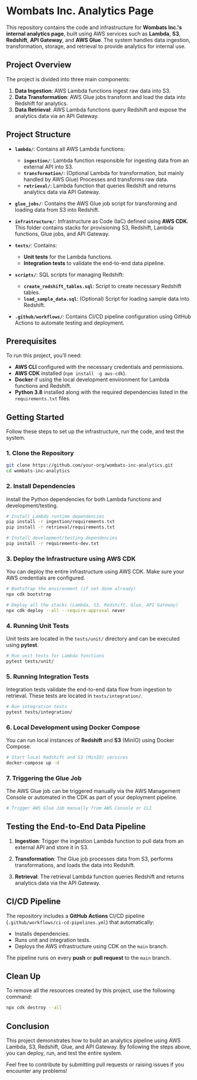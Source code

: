 
# Wombats Inc. Analytics Page

This repository contains the code and infrastructure for **Wombats Inc.'s internal analytics page**, built using AWS services such as **Lambda**, **S3**, **Redshift**, **API Gateway**, and **AWS Glue**. The system handles data ingestion, transformation, storage, and retrieval to provide analytics for internal use.

## Project Overview

The project is divided into three main components:
1. **Data Ingestion**: AWS Lambda functions ingest raw data into S3.
2. **Data Transformation**: AWS Glue jobs transform and load the data into Redshift for analytics.
3. **Data Retrieval**: AWS Lambda functions query Redshift and expose the analytics data via an API Gateway.

## Project Structure

- **`lambda/`**: Contains all AWS Lambda functions:
  - **`ingestion/`**: Lambda function responsible for ingesting data from an external API into S3.
  - **`transformation/`**: (Optional Lambda for transformation, but mainly handled by AWS Glue) Processes and transforms raw data.
  - **`retrieval/`**: Lambda function that queries Redshift and returns analytics data via API Gateway.

- **`glue_jobs/`**: Contains the AWS Glue job script for transforming and loading data from S3 into Redshift.

- **`infrastructure/`**: Infrastructure as Code (IaC) defined using **AWS CDK**. This folder contains stacks for provisioning S3, Redshift, Lambda functions, Glue jobs, and API Gateway.

- **`tests/`**: Contains:
  - **Unit tests** for the Lambda functions.
  - **Integration tests** to validate the end-to-end data pipeline.

- **`scripts/`**: SQL scripts for managing Redshift:
  - **`create_redshift_tables.sql`**: Script to create necessary Redshift tables.
  - **`load_sample_data.sql`**: (Optional) Script for loading sample data into Redshift.
  
- **`.github/workflows/`**: Contains CI/CD pipeline configuration using GitHub Actions to automate testing and deployment.

## Prerequisites

To run this project, you’ll need:
- **AWS CLI** configured with the necessary credentials and permissions.
- **AWS CDK** installed (`npm install -g aws-cdk`).
- **Docker** if using the local development environment for Lambda functions and Redshift.
- **Python 3.8** installed along with the required dependencies listed in the `requirements.txt` files.

## Getting Started

Follow these steps to set up the infrastructure, run the code, and test the system.

### 1. Clone the Repository

```bash
git clone https://github.com/your-org/wombats-inc-analytics.git
cd wombats-inc-analytics
```

### 2. Install Dependencies

Install the Python dependencies for both Lambda functions and development/testing.

```bash
# Install Lambda runtime dependencies
pip install -r ingestion/requirements.txt
pip install -r retrieval/requirements.txt

# Install development/testing dependencies
pip install -r requirements-dev.txt
```

### 3. Deploy the Infrastructure using AWS CDK

You can deploy the entire infrastructure using AWS CDK. Make sure your AWS credentials are configured.

```bash
# Bootstrap the environment (if not done already)
npx cdk bootstrap

# Deploy all the stacks (Lambda, S3, Redshift, Glue, API Gateway)
npx cdk deploy --all --require-approval never
```

### 4. Running Unit Tests

Unit tests are located in the `tests/unit/` directory and can be executed using **pytest**.

```bash
# Run unit tests for Lambda functions
pytest tests/unit/
```

### 5. Running Integration Tests

Integration tests validate the end-to-end data flow from ingestion to retrieval. These tests are located in `tests/integration/`.

```bash
# Run integration tests
pytest tests/integration/
```

### 6. Local Development using Docker Compose

You can run local instances of **Redshift** and **S3** (MinIO) using Docker Compose.

```bash
# Start local Redshift and S3 (MinIO) services
docker-compose up -d
```

### 7. Triggering the Glue Job

The AWS Glue job can be triggered manually via the AWS Management Console or automated in the CDK as part of your deployment pipeline.

```bash
# Trigger AWS Glue Job manually from AWS Console or CLI
```

## Testing the End-to-End Data Pipeline

1. **Ingestion**: Trigger the ingestion Lambda function to pull data from an external API and store it in S3.
   
2. **Transformation**: The Glue job processes data from S3, performs transformations, and loads the data into Redshift.

3. **Retrieval**: The retrieval Lambda function queries Redshift and returns analytics data via the API Gateway.

## CI/CD Pipeline

The repository includes a **GitHub Actions** CI/CD pipeline (`.github/workflows/ci-cd-pipelines.yml`) that automatically:
- Installs dependencies.
- Runs unit and integration tests.
- Deploys the AWS infrastructure using CDK on the `main` branch.

The pipeline runs on every **push** or **pull request** to the `main` branch.

## Clean Up

To remove all the resources created by this project, use the following command:

```bash
npx cdk destroy --all
```

## Conclusion

This project demonstrates how to build an analytics pipeline using AWS Lambda, S3, Redshift, Glue, and API Gateway. By following the steps above, you can deploy, run, and test the entire system.

Feel free to contribute by submitting pull requests or raising issues if you encounter any problems!
